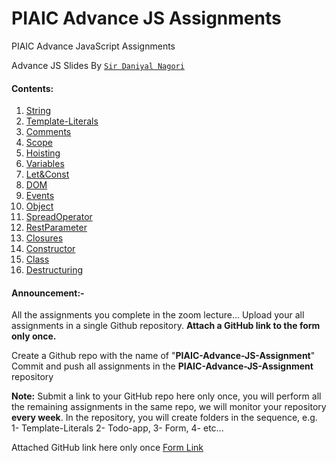 # PIAIC Advance JS Assignments

PIAIC Advance JavaScript Assignments

Advance JS Slides By [```Sir Daniyal Nagori``` ](https://docs.google.com/presentation/d/1scEVd9pD5eqw-0SBRTLwhxB0v2DzfIsWGzDPlVS7eqI/edit?usp=sharing)

#### Contents:
  1. [String](String/README.md)
  2. [Template-Literals](Template-Literals/README.md)
  2. [Comments](Comments/README.md)
  3. [Scope](Scope/README.md)
  4. [Hoisting](Hoisting/README.md)
  5. [Variables](Variables/README.md)
  6. [Let&Const](Let_and_Const/README.md)
  7. [DOM](DOM/README.md)
  8. [Events](Events/README.md)
  9. [Object](Object/README.md)
  10. [SpreadOperator](SpreadOperator/README.md)
  11. [RestParameter](RestParameter/README.md)
  12. [Closures](Closures/README.md)
  13. [Constructor](Constructor/README.md)
  14. [Class](Class/README.md)
  15. [Destructuring](Destructuring/README.md)
  <!-- 16. [](/README.md) -->
  <!-- 16. [](/README.md) -->
  <!-- 16. [](/README.md) -->
  <!-- 16. [](/README.md) -->
  <!-- 16. [](/README.md) -->
  <!-- 16. [](/README.md) -->
  <!-- 16. [](/README.md) -->
  

#### Announcement:-

All the assignments you complete in the zoom lecture... Upload your all assignments in a single Github repository. **Attach a GitHub link to the form only once.**


Create a Github repo with the name of "**PIAIC-Advance-JS-Assignment**"
Commit and push all assignments in the **PIAIC-Advance-JS-Assignment** repository



**Note:** Submit a link to your GitHub repo here only once, you will perform all the remaining assignments in the same repo, we will monitor your repository **every week**.
In the repository, you will create folders in the sequence, e.g.
1- Template-Literals
2- Todo-app,
3- Form,
4- etc...


Attached GitHub link here only once
[Form Link](https://docs.google.com/forms/d/e/1FAIpQLSdWSY8CDdXAJBhkX3W1bMR1vP0GxVYhOZT0Oi4yJDRz-vjYRg/viewform?usp=pp_url)
